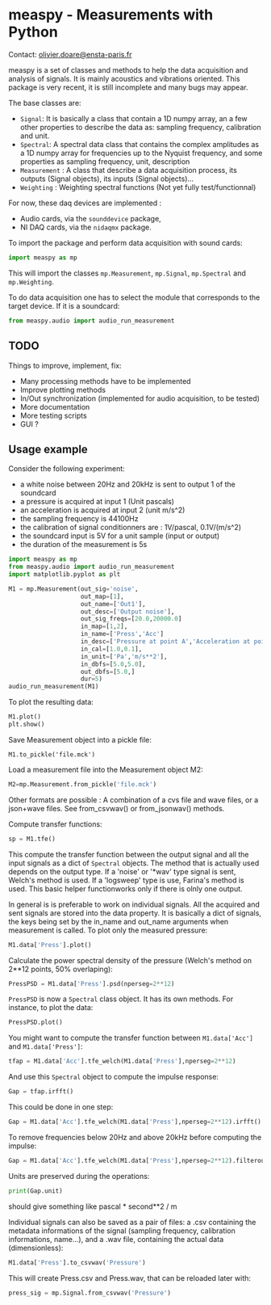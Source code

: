 # measpy - Measurements with Python

Contact: olivier.doare@ensta-paris.fr

measpy is a set of classes and methods to help the data acquisition and analysis of signals. It is mainly acoustics and vibrations oriented. This package is very recent, it is still incomplete and many bugs may appear.

The base classes are:
- ```Signal```: It is basically a class that contain a 1D numpy array, an a few other properties to describe the data as: sampling frequency, calibration and unit.
- ```Spectral```: A spectral data class that contains the complex amplitudes as a 1D numpy array for frequencies up to the Nyquist frequency, and some properties as sampling frequency, unit, description
- ```Measurement``` : A class that describe a data acquisition process, its outputs (Signal objects), its inputs (Signal objects)...
- ```Weighting``` : Weighting spectral functions (Not yet fully test/functionnal)

For now, these daq devices are implemented :
- Audio cards, via the ```sounddevice``` package,
- NI DAQ cards, via the ```nidaqmx``` package.

To import the package and perform data acquisition with sound cards:
```python
import measpy as mp
```
This will import the classes ```mp.Measurement```, ```mp.Signal```, ```mp.Spectral``` and ```mp.Weighting```.

To do data acquisition one has to select the module that corresponds to the target device. If it is a soundcard:
```python
from measpy.audio import audio_run_measurement
```

## TODO

Things to improve, implement, fix:
- Many processing methods have to be implemented
- Improve plotting methods
- In/Out synchronization (implemented for audio acquisition, to be tested)
- More documentation
- More testing scripts
- GUI ?

## Usage example

Consider the following experiment:
- a white noise between 20Hz and 20kHz is sent to output 1 of the soundcard
- a pressure is acquired at input 1 (Unit pascals)
- an acceleration is acquired at input 2 (unit m/s^2)
- the sampling frequency is 44100Hz
- the calibration of signal conditionners are : 1V/pascal, 0.1V/(m/s^2)
- the soundcard input is 5V for a unit sample (input or output)
- the duration of the measurement is 5s

```python
import measpy as mp
from measpy.audio import audio_run_measurement
import matplotlib.pyplot as plt

M1 = mp.Measurement(out_sig='noise',
                    out_map=[1],
                    out_name=['Out1'],
                    out_desc=['Output noise'],
                    out_sig_freqs=[20.0,20000.0]
                    in_map=[1,2],
                    in_name=['Press','Acc']
                    in_desc=['Pressure at point A','Acceleration at point B'],
                    in_cal=[1.0,0.1],
                    in_unit=['Pa','m/s**2'],
                    in_dbfs=[5.0,5.0],
                    out_dbfs=[5.0,]
                    dur=5)
audio_run_measurement(M1)
```

To plot the resulting data:
```python
M1.plot()
plt.show()
```

Save Measurement object into a pickle file:
```
M1.to_pickle('file.mck')
```

Load a measurement file into the Measurement object M2:
```python
M2=mp.Measurement.from_pickle('file.mck')
```
Other formats are possible : A combination of a cvs file and wave files, or a json+wave files. See from_csvwav() or from_jsonwav() methods.

Compute transfer functions:
```python
sp = M1.tfe()
```
This compute the transfer function between the output signal and all the input signals as a dict of ```Spectral``` objects. The method that is actually used depends on the output type. If a 'noise' or '*wav' type signal is sent, Welch's method is used. If a 'logsweep' type is use, Farina's method is used. This basic helper functionworks only if there is olnly one output.

In general is is preferable to work on individual signals. All the acquired and sent signals are stored into the data property. It is basically a dict of signals, the keys being set by the in_name and out_name arguments when measurement is called. To plot only the measured pressure:
```python
M1.data['Press'].plot()
```

Calculate the power spectral density of the pressure (Welch's method on 2**12 points, 50% overlaping):
```python
PressPSD = M1.data['Press'].psd(nperseg=2**12)
```

```PressPSD``` is now a ```Spectral``` class object. It has its own methods. For instance, to plot the data:
```python
PressPSD.plot()
```

You might want to compute the transfer function between ```M1.data['Acc']``` and ```M1.data['Press']```:
```python
tfap = M1.data['Acc'].tfe_welch(M1.data['Press'],nperseg=2**12)
```

And use this ```Spectral``` object to compute the impulse response:
```python
Gap = tfap.irfft()
```

This could be done in one step:
```python
Gap = M1.data['Acc'].tfe_welch(M1.data['Press'],nperseg=2**12).irfft()
```

To remove frequencies below 20Hz and above 20kHz before computing the impulse:
```python
Gap = M1.data['Acc'].tfe_welch(M1.data['Press'],nperseg=2**12).filterout([20,20000]).irfft()
```

Units are preserved during the operations:
```python
print(Gap.unit)
```
should give something like pascal * second**2 / m

Individual signals can also be saved as a pair of files: a .csv containing the metadata informations of the signal (sampling frequency, calibration informations, name...), and a .wav file, containing the actual data (dimensionless):
```python
M1.data['Press'].to_csvwav('Pressure')
```
This will create Press.csv and Press.wav, that can be reloaded later with:
```python
press_sig = mp.Signal.from_csvwav('Pressure')
```
